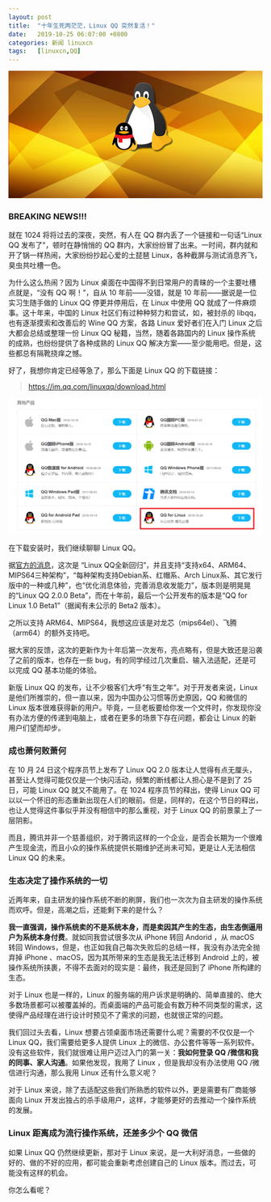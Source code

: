```yaml
---
layout: post
title:	"十年生死两茫茫，Linux QQ 突然复活！"
date:	2019-10-25 06:07:00 +0800 
categories:	新闻 linuxcn 
tags:	[linuxcn,QQ]
---
```



![](/Asserts/Images/album/201910/25/060435upy74uwpb2fdku4p.jpg)


### BREAKING NEWS!!!


就在 1024 将将过去的深夜，突然，有人在 QQ 群内丢了一个链接和一句话“Linux QQ 发布了”，顿时在静悄悄的 QQ 群内，大家纷纷冒了出来。一时间，群内就和开了锅一样热闹，大家纷纷抄起心爱的土琵琶 Linux，各种截屏与测试消息齐飞，臭虫共吐槽一色。


为什么这么热闹？因为 Linux 桌面在中国得不到日常用户的青睐的一个主要吐槽点就是，“没有 QQ 啊！”，自从 10 年前——没错，就是 10 年前——据说是一位实习生随手做的 Linux QQ 停更并停用后，在 Linux 中使用 QQ 就成了一件麻烦事。这十年来，中国的 Linux 社区们有过种种努力和尝试，如，被封杀的 libqq，也有逐渐摸索和改善后的 Wine QQ 方案，各路 Linux 爱好者们在入门 Linux 之后大都会总结或整理一份 Linux QQ 秘籍，当然，随着各路国内的 Linux 操作系统的成熟，也纷纷提供了各种成熟的 Linux QQ 解决方案——至少能用吧。但是，这些都总有隔靴挠痒之憾。


好了，我想你肯定已经等急了，那么下面是 Linux QQ 的下载链接：



> 
> <https://im.qq.com/linuxqq/download.html>
> 
> 
> 


![](/Asserts/Images/album/201910/25/061732mad2sds1sfnd00aq.png)


在下载安装时，我们继续聊聊 Linux QQ。


据[官方的消息](https://im.qq.com/linuxqq/features.html)，这次是 “Linux QQ全新回归”，并且支持“支持x64、ARM64、MIPS64三种架构”，“每种架构支持Debian系、红帽系、Arch Linux系、其它发行版中的一种或几种”，也“优化消息体验，完善消息收发能力”，版本则是明晃晃的“Linux QQ 2.0.0 Beta”，而在十年前，最后一个公开发布的版本是“QQ for Linux 1.0 Beta1”（据闻有未公示的 Beta2 版本）。


之所以支持 ARM64、MIPS64，我想这应该是对龙芯（mips64el）、飞腾（arm64）的额外支持吧。


据大家的反馈，这次的更新作为十年后第一次发布，亮点略有，但是大致还是沿袭了之前的版本，也存在一些 bug，有的同学经过几次重启、输入法适配，还是可以完成 QQ 基本功能的体验。


新版 Linux QQ 的发布，让不少极客们大呼“有生之年”。对于开发者来说，Linux 是他们所推崇的，但一直以来，因为中国办公习惯等历史原因，QQ 和微信的 Linux 版本很难获得新的用户。毕竟，一旦老板要给你发一个文件时，你发现你没有办法方便的传递到电脑上，或者在更多的场景下存在问题，都会让 Linux 的新用户们望而却步。


### 成也萧何败萧何


在 10 月 24 日这个程序员节上发布了 Linux QQ 2.0 版本让人觉得有点无厘头，甚至让人觉得可能仅仅是一个快闪活动，频繁的断线都让人担心是不是到了 25 日，可能 Linux QQ 就又不能用了。在 1024 程序员节的释出，使得 Linux QQ 可以以一个怀旧的形态重新出现在人们的眼前。但是，同样的，在这个节日的释出，也让人觉得这件事似乎并没有相信中的那么重视，对于 Linux QQ 的前景蒙上了一层阴影。


而且，腾讯并非一个慈善组织，对于腾讯这样的一个企业，是否会长期为一个很难产生现金流，而且小众的操作系统提供长期维护还尚未可知，更是让人无法相信 Linux QQ 的未来。


### 生态决定了操作系统的一切


近两年来，自主研发的操作系统不断的刷屏，我们也一次次为自主研发的操作系统而欢呼。但是，高潮之后，还能剩下来的是什么？


**我一直强调，操作系统卖的不是系统本身，而是卖因其产生的生态，由生态倒逼用户为系统本身付费**。就如同我尝试很多次从 iPhone 转回 Andorid ，从 macOS 转回 Windows，但是，也正如我自己每次失败后的总结一样，我没有办法完全抛弃掉 iPhone 、macOS，因为其所带来的生态是我无法迁移到 Android 上的，被操作系统所挟裹，不得不去面对的现实是：最终，我还是回到了 iPhone 所构建的生态。


对于 Linux 也是一样的，Linux 的服务端的用户诉求是明确的、简单直接的、绝大多数场景都可以被覆盖掉的。而桌面端的产品可能会有数万种不同类型的需求，这使得产品经理在进行设计时预见不了需求的问题，也就很正常的问题。


我们回过头去看，Linux 想要占领桌面市场还需要什么呢？需要的不仅仅是一个 Linux QQ，我们需要给更多人提供 Linux 上的微信、办公套件等等一系列软件。没有这些软件，我们就很难让用户迈过入门的第一关：**我如何登录 QQ /微信和我的同事、家人沟通**。如果他发现，我用了 Linux ，但是我却没有办法使用 QQ /微信进行沟通，那么我用 Linux 还有什么意义呢？


对于 Linux 来说，除了去适配这些我们所熟悉的软件以外，更是需要有厂商能够面向 Linux 开发出独占的杀手级用户，这样，才能够更好的去推动一个操作系统的发展。


### Linux 距离成为流行操作系统，还差多少个 QQ 微信


如果 Linux QQ 仍然继续更新，那对于 Linux 来说，是一大利好消息，一些做的好的、做的不好的应用，都可能会重新考虑创建自己的 Linux 版本。而过去，可能没有这样的机会。


你怎么看呢？
